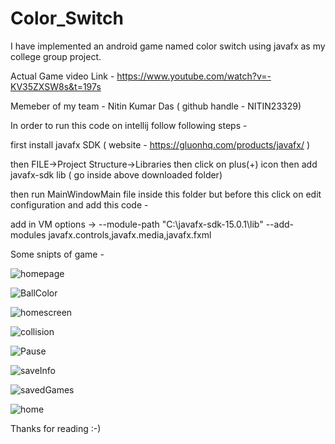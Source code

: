 # Color_Switch
I have implemented an android game named color switch using javafx as my college group project. 

Actual Game video Link - https://www.youtube.com/watch?v=-KV35ZXSW8s&t=197s

Memeber of my team - Nitin Kumar Das ( github handle - NITIN23329)

In order to run this code on intellij follow following steps - 

first install javafx SDK ( website - https://gluonhq.com/products/javafx/ )

then FILE->Project Structure->Libraries then click on plus(+) icon then add javafx-sdk lib ( go inside above downloaded folder)

then run MainWindowMain file inside this folder but before this click on edit configuration and add this code - 

add in VM options -> --module-path "C:\javafx-sdk-15.0.1\lib" --add-modules javafx.controls,javafx.media,javafx.fxml

Some snipts of game - 


![homepage](https://user-images.githubusercontent.com/63155782/106777375-f3560700-666a-11eb-9eba-bf0a23ad6333.png)

![BallColor](https://user-images.githubusercontent.com/63155782/106777778-4b8d0900-666b-11eb-8eab-82e105779283.png)

![homescreen](https://user-images.githubusercontent.com/63155782/106777825-58a9f800-666b-11eb-8628-ab287e5ed444.png)


![collision](https://user-images.githubusercontent.com/63155782/106777860-62336000-666b-11eb-9bfb-d26c7da6ed6d.png)

![Pause](https://user-images.githubusercontent.com/63155782/106777888-6a8b9b00-666b-11eb-8b91-41f150cea544.png)

![saveInfo](https://user-images.githubusercontent.com/63155782/106777931-737c6c80-666b-11eb-927b-462d4542c45b.png)

![savedGames](https://user-images.githubusercontent.com/63155782/106777946-77a88a00-666b-11eb-8935-e6d707a1baa0.png)

![home](https://user-images.githubusercontent.com/63155782/106777962-7aa37a80-666b-11eb-8afc-e6bb675cb2db.png)



Thanks for reading :-)
